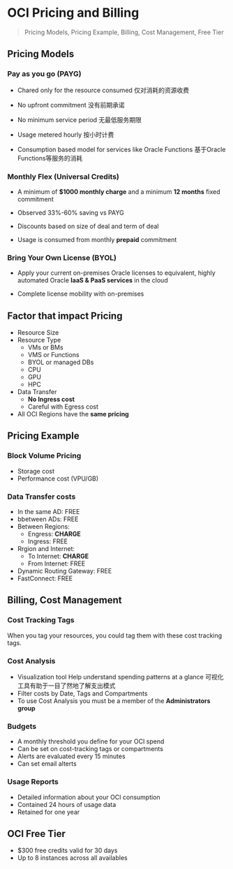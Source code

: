 # OCI Pricing and Billing

>  Pricing Models, Pricing Example, Billing, Cost Management, Free Tier


## Pricing Models

### Pay as you go (PAYG)

- Chared only for the resource consumed 仅对消耗的资源收费

- No upfront commitment 没有前期承诺

- No minimum service period 无最低服务期限

- Usage metered hourly 按小时计费
  
- Consumption based model for services like Oracle Functions 基于Oracle Functions等服务的消耗

### Monthly Flex (Universal Credits)

- A minimum of **$1000 monthly charge** and a minimum **12 months** fixed commitment

- Observed 33%-60% saving vs PAYG

- Discounts based on size of deal and term of deal

- Usage is consumed from monthly **prepaid** commitment

###  Bring Your Own License (BYOL)

- Apply your current on-premises Oracle licenses to equivalent, highly automated Oracle **IaaS & PaaS services** in the cloud

- Complete license mobility with on-premises


## Factor that impact Pricing

- Resource Size
- Resource Type
	- VMs or BMs
	- VMS or Functions
	- BYOL or managed DBs
	- CPU
	- GPU
	- HPC
- Data Transfer
	- **No Ingress cost**
	- Careful with Egress cost
- All OCI Regions have the **same pricing**

## Pricing Example

### Block Volume Pricing
- Storage cost
- Performance cost (VPU/GB)

### Data Transfer costs
- In the same AD: FREE
- bbetween ADs: FREE
- Between Regions:
	- Engress: **CHARGE**
	- Ingress: FREE
- Rrgion and Internet:
	- To Internet: **CHARGE**
	- From Internet: FREE
- Dynamic Routing Gateway: FREE
- FastConnect: FREE

## Billing, Cost Management

### Cost Tracking Tags

When you tag your resources, you could tag them with these cost tracking tags.

### Cost Analysis
- Visualization tool Help understand spending patterns at a glance
     可视化工具有助于一目了然地了解支出模式
- Filter costs by Date, Tags and Compartments
- To use Cost Analysis you must be a member of the **Administrators group**

### Budgets

- A monthly threshold you define for your OCI spend
- Can be set on cost-tracking tags or compartments
- Alerts are evaluated every 15 minutes
- Can set email alterts

### Usage Reports

- Detailed information about your OCI consumption
- Contained 24 hours of usage data
- Retained for one year

## OCI Free Tier

- $300 free credits valid for 30 days
- Up to 8 instances across all availables 
<!--stackedit_data:
eyJoaXN0b3J5IjpbMTk5NTc5NDkxNiwxMzk1ODQzMDk1XX0=
-->